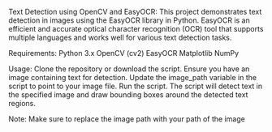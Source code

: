 Text Detection using OpenCV and EasyOCR:
This project demonstrates text detection in images using the EasyOCR library in Python. EasyOCR is an efficient and accurate optical character recognition (OCR) tool that supports multiple languages and works well for various text detection tasks.

Requirements:
Python 3.x
OpenCV (cv2)
EasyOCR
Matplotlib
NumPy


Usage:
Clone the repository or download the script.
Ensure you have an image containing text for detection.
Update the image_path variable in the script to point to your image file.
Run the script.
The script will detect text in the specified image and draw bounding boxes around the detected text regions.

Note:
Make sure to replace the image path with your path of the image
